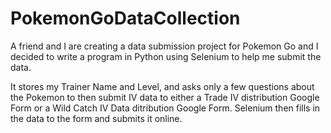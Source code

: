 # PokemonGoDataCollection
A friend and I are creating a data submission project for Pokemon Go and I decided to write a program in Python using Selenium to help me submit the data.

It stores my Trainer Name and Level, and asks only a few questions about the Pokemon to then submit IV data to either a Trade IV distribution Google Form or a Wild Catch IV Data ditribution Google Form. Selenium then fills in the data to the form and submits it online.
